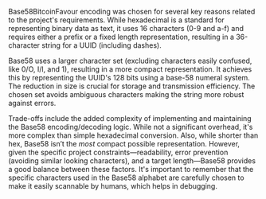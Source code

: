 Base58BitcoinFavour encoding was chosen for several key reasons related to the project's requirements. While hexadecimal is a standard for representing binary data as text, it uses 16 characters (0-9 and a-f) and requires either a prefix or a fixed length representation, resulting in a 36-character string for a UUID (including dashes).

Base58 uses a larger character set (excluding characters easily confused, like 0/O, I/l, and 1), resulting in a more compact representation. It achieves this by representing the UUID's 128 bits using a base-58 numeral system. The reduction in size is crucial for storage and transmission efficiency.  The chosen set avoids ambiguous characters making the string more robust against errors.

Trade-offs include the added complexity of implementing and maintaining the Base58 encoding/decoding logic.  While not a significant overhead, it's more complex than simple hexadecimal conversion. Also, while shorter than hex, Base58 isn’t the *most* compact possible representation. However, given the specific project constraints—readability, error prevention (avoiding similar looking characters), and a target length—Base58 provides a good balance between these factors. It's important to remember that the specific characters used in the Base58 alphabet are carefully chosen to make it easily scannable by humans, which helps in debugging.